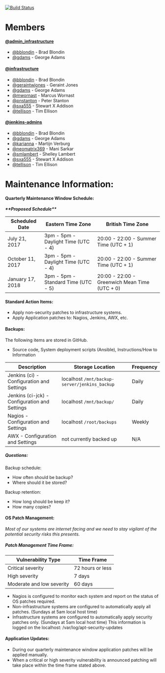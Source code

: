 [![Build Status](https://travis-ci.org/AdoptOpenJDK/openjdk-infrastructure.svg?branch=master)](https://travis-ci.org/AdoptOpenJDK/openjdk-infrastructure)
# Members

#### [@admin_infrastructure](https://github.com/orgs/AdoptOpenJDK/teams/admin_infrastructure)

- [@bblondin](https://github.com/bblondin) - Brad Blondin
- [@gdams](https://github.com/gdams) - George Adams

#### [@infrastructure](https://github.com/orgs/AdoptOpenJDK/teams/infrastructure)

- [@bblondin](https://github.com/bblondin) - Brad Blondin
- [@geraintwjones](https://github.com/geraintwjones) - Geraint Jones
- [@gdams](https://github.com/gdams) - George Adams
- [@mwornast](https://github.com/mwornast) - Marcus Wornast
- [@pnstanton](https://github.com/pnstanton) - Peter Stanton
- [@sxa555](https://github.com/sxa555) - Stewart X Addison
- [@tellison](https://github.com/tellison) - Tim Ellison

#### [@jenkins-admins](https://github.com/orgs/AdoptOpenJDK/teams/jenkins-admins)
- [@bblondin](https://github.com/bblondin) - Brad Blondin
- [@gdams](https://github.com/gdams) - George Adams
- [@karianna](https://github.com/karianna) - Martijn Verburg
- [@neomatrix369](https://github.com/neomatrix369) - Mani Sarkar
- [@smlambert](https://github.com/smlambert) - Shelley Lambert
- [@sxa555](https://github.com/sxa555) - Stewart X Addison
- [@tellison](https://github.com/tellison) - Tim Ellison


# Maintenance Information:

#### Quarterly Maintenance Window Schedule:

***\*\*Proposed Schedule\*\****

|  Scheduled Date | Eastern Time Zone | British Time Zone |
|---|---|--|
| July 21, 2017 | 3pm - 5pm - Daylight Time (UTC - 4) | 20:00 - 22:00 - Summer Time (UTC + 1) |
| October 11, 2017 | 3pm - 5pm - Daylight Time (UTC - 4) | 20:00 - 22:00 - Summer Time (UTC + 1) |
| January 17, 2018 | 3pm - 5pm - Standard Time (UTC - 5) | 20:00 - 22:00 - Greenwich Mean Time (UTC + 0) |


#### Standard Action Items:
- Apply non-security patches to infrastructure systems.
- Apply Application patches to: Nagios, Jenkins, AWX, etc.

#### Backups:
The following items are stored in GitHub.
- Source code, System deployment scripts (Ansible), Instructions/How to Information

|  Description | Storage Location | Frequency  |
|---|---|---|
| Jenkins (ci) - Configuration and Settings | localhost `/mnt/backup-server/jenkins_backup` | Daily |
| Jenkins (ci-jck) - Configuration and Settings | localhost `/mnt/backup/` | Daily |
| Nagios - Configuration and Settings | localhost `/root/backups` | Weekly |
| AWX - Configuration and Settings | not currently backed up | N/A |

##### Questions:
Backup schedule:
- How often should be backup?
- Where should it be stored?

Backup retention:
- How long should be keep it?
- How many copies?

#### OS Patch Management: 
*Most of our systems are internet facing and we need to stay vigilant of the potential security risks this presents.*

##### Patch Management Time Frame:
| Vulnerability Type | Time Frame|
|---|---|
| Critical severity | 72 hours or less |
| High severity | 7 days |
| Moderate and low severity | 60 days|

- Nagios is configured to monitor each system and report on the status of OS patches required.
- Non-infrastructure systems are configured to automatically apply all patches. (Sundays at 5am local host time)
- Infrastructure systems are configured to automatically apply security patches only. (Sundays at 5am local host time) This information is logged on the localhost: /var/log/apt-security-updates

#### Application Updates:
- During our quarterly maintenance window application patches will be applied manually.
- When a critical or high severity vulnerability is announced patching will take place within the time frame stated above.
